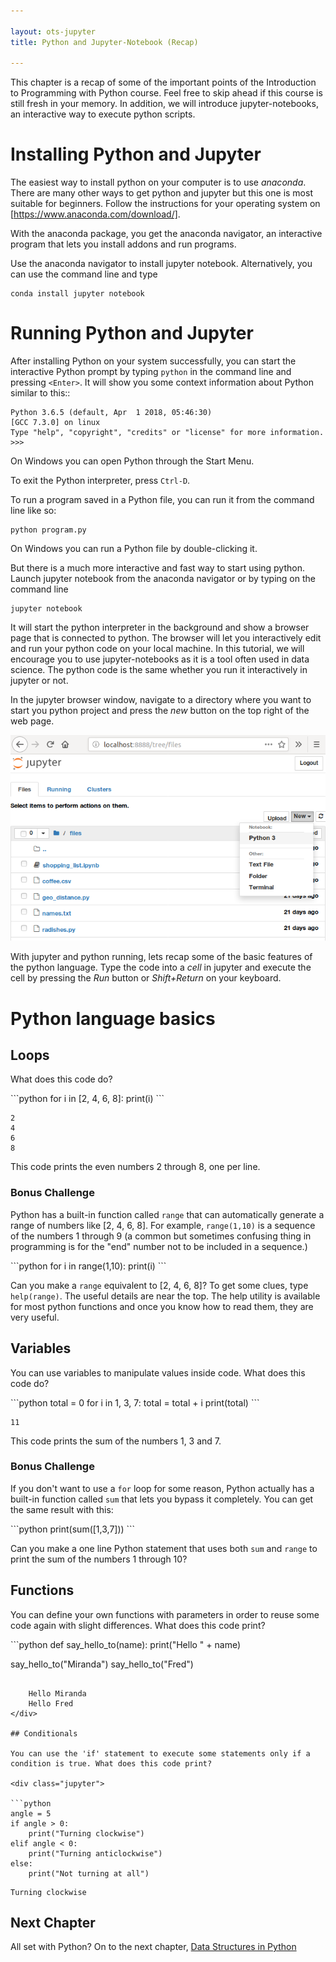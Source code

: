 ```yaml
---

layout: ots-jupyter
title: Python and Jupyter-Notebook (Recap)

---
```


This chapter is a recap of some of the important points of the Introduction to Programming with Python course. Feel free to skip ahead if this course is still fresh in your memory. In addition, we will introduce jupyter-notebooks, an interactive way to execute python scripts.

# Installing Python and Jupyter

The easiest way to install python on your computer is to use *anaconda*. There are many other ways to get python and jupyter but this one is most suitable for beginners. Follow the instructions for your operating system on [https://www.anaconda.com/download/].

With the anaconda package, you get the anaconda navigator, an interactive program that lets you install addons and run programs.

Use the anaconda navigator to install jupyter notebook. Alternatively, you can use the command line and type
```
conda install jupyter notebook
```



# Running Python and Jupyter

After installing Python on your system successfully, you can start the
interactive Python prompt by typing `python` in the command line and
pressing `<Enter>`.  It will show you some context information about
Python similar to this::
    
    Python 3.6.5 (default, Apr  1 2018, 05:46:30) 
    [GCC 7.3.0] on linux
    Type "help", "copyright", "credits" or "license" for more information.
    >>> 

On Windows you can open Python through the Start Menu.

To exit the Python interpreter, press `Ctrl-D`.

To run a program saved in a Python file, you can run it from the command line like so:

    python program.py

On Windows you can run a Python file by double-clicking it.

But there is a much more interactive and fast way to start using python. Launch jupyter notebook from the anaconda navigator or by typing on the command line

```
jupyter notebook
```

It will start the python interpreter in the background and show a browser page that is connected to python. The browser will let you interactively edit and run your python code on your local machine. In this tutorial, we will encourage you to use jupyter-notebooks as it is a tool often used in data science. The python code is the same whether you run it interactively in jupyter or not.

In the jupyter browser window, navigate to a directory where you want to start you python project and press the *new* button on the top right of the web page.

![create a new notebook in jupyter](../images/jupyter_new.png)


With jupyter and python running, lets recap some of the basic features of the python language. Type the code into a *cell* in jupyter and execute the cell by pressing the *Run* button or *Shift+Return* on your keyboard.

# Python language basics

## Loops

What does this code do?

<div class="jupyter">
```python
for i in [2, 4, 6, 8]:
    print(i)
```

    2
    4
    6
    8
</div>

This code prints the even numbers 2 through 8, one per line.

### Bonus Challenge

Python has a built-in function called `range` that can automatically generate a range of numbers like \[2, 4, 6, 8\]. For example, `range(1,10)` is a sequence of the numbers 1 through 9 (a common but sometimes confusing thing in programming is for the "end" number not to be included in a sequence.)

<div class="jupyter">
```python
for i in range(1,10):
    print(i)
```
</div>

Can you make a `range` equivalent to \[2, 4, 6, 8\]? To get some clues, type `help(range)`. The useful details are near the top. The help utility is available for most python functions and once you know how to read them, they are very useful.


## Variables

You can use variables to manipulate values inside code. What does this code do?

<div class="jupyter">
```python
total = 0
for i in 1, 3, 7:
    total = total + i
print(total)
```

    11
</div>

This code prints the sum of the numbers 1, 3 and 7.

### Bonus Challenge

If you don't want to use a `for` loop for some reason, Python actually has a built-in function called `sum` that lets you bypass it completely. You can get the same result with this:

<div class="jupyter">
```python
print(sum([1,3,7]))
```
</div>

Can you make a one line Python statement that uses both `sum` and `range` to print the sum of the numbers 1 through 10?


## Functions

You can define your own functions with parameters in order to reuse some code again with slight differences. What does this code print?

<div class="jupyter">
```python
def say_hello_to(name):
    print("Hello " + name)

say_hello_to("Miranda")
say_hello_to("Fred")
```

    Hello Miranda
    Hello Fred
</div>

## Conditionals

You can use the 'if' statement to execute some statements only if a condition is true. What does this code print?

<div class="jupyter">

```python
angle = 5
if angle > 0:
    print("Turning clockwise")
elif angle < 0:
    print("Turning anticlockwise")
else:
    print("Not turning at all")

```

    Turning clockwise
</div>


## Next Chapter

All set with Python? On to the next chapter, [Data Structures in Python](data.html)
